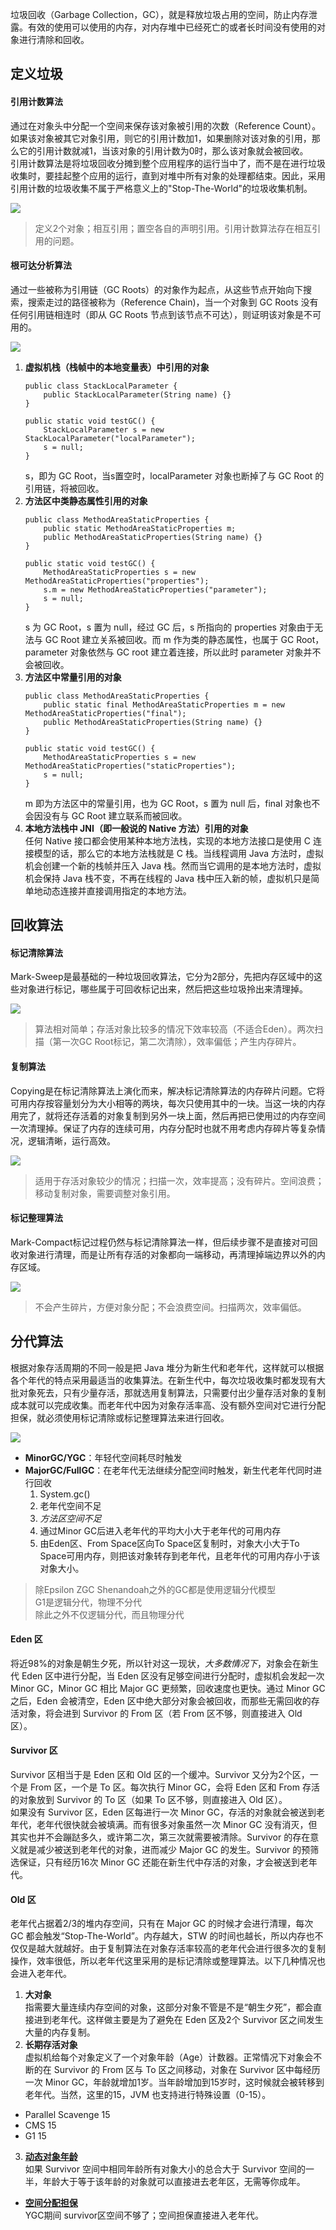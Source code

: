 垃圾回收（Garbage Collection，GC），就是释放垃圾占用的空间，防止内存泄露。有效的使用可以使用的内存，对内存堆中已经死亡的或者长时间没有使用的对象进行清除和回收。

## 定义垃圾
#### 引用计数算法
通过在对象头中分配一个空间来保存该对象被引用的次数（Reference Count）。如果该对象被其它对象引用，则它的引用计数加1，如果删除对该对象的引用，那么它的引用计数就减1，当该对象的引用计数为0时，那么该对象就会被回收。  
引用计数算法是将垃圾回收分摊到整个应用程序的运行当中了，而不是在进行垃圾收集时，要挂起整个应用的运行，直到对堆中所有对象的处理都结束。因此，采用引用计数的垃圾收集不属于严格意义上的"Stop-The-World"的垃圾收集机制。

![](img/相互引用.png)
> 定义2个对象；相互引用；置空各自的声明引用。引用计数算法存在相互引用的问题。

#### 根可达分析算法
通过一些被称为引用链（GC Roots）的对象作为起点，从这些节点开始向下搜索，搜索走过的路径被称为（Reference Chain)，当一个对象到 GC Roots 没有任何引用链相连时（即从 GC Roots 节点到该节点不可达），则证明该对象是不可用的。

![](img/可达性分析.png)

1. **虚拟机栈（栈帧中的本地变量表）中引用的对象**
    ```
    public class StackLocalParameter {
        public StackLocalParameter(String name) {}
    }
    
    public static void testGC() {
        StackLocalParameter s = new StackLocalParameter("localParameter");
        s = null;
    }
    ```
    s，即为 GC Root，当s置空时，localParameter 对象也断掉了与 GC Root 的引用链，将被回收。
2. **方法区中类静态属性引用的对象**
    ```
    public class MethodAreaStaticProperties {
        public static MethodAreaStaticProperties m;
        public MethodAreaStaticProperties(String name) {}
    }
    
    public static void testGC() {
        MethodAreaStaticProperties s = new MethodAreaStaticProperties("properties");
        s.m = new MethodAreaStaticProperties("parameter");
        s = null;
    }
    ```
    s 为 GC Root，s 置为 null，经过 GC 后，s 所指向的 properties 对象由于无法与 GC Root 建立关系被回收。而 m 作为类的静态属性，也属于 GC Root，parameter 对象依然与 GC root 建立着连接，所以此时 parameter 对象并不会被回收。
3. **方法区中常量引用的对象**
    ```
    public class MethodAreaStaticProperties {
        public static final MethodAreaStaticProperties m = new MethodAreaStaticProperties("final");
        public MethodAreaStaticProperties(String name) {}
    }
    
    public static void testGC() {
        MethodAreaStaticProperties s = new MethodAreaStaticProperties("staticProperties");
        s = null;
    }
    ```
    m 即为方法区中的常量引用，也为 GC Root，s 置为 null 后，final 对象也不会因没有与 GC Root 建立联系而被回收。
4. **本地方法栈中 JNI（即一般说的 Native 方法）引用的对象**  
任何 Native 接口都会使用某种本地方法栈，实现的本地方法接口是使用 C 连接模型的话，那么它的本地方法栈就是 C 栈。当线程调用 Java 方法时，虚拟机会创建一个新的栈帧并压入 Java 栈。然而当它调用的是本地方法时，虚拟机会保持 Java 栈不变，不再在线程的 Java 栈中压入新的帧，虚拟机只是简单地动态连接并直接调用指定的本地方法。

## 回收算法
#### 标记清除算法
Mark-Sweep是最基础的一种垃圾回收算法，它分为2部分，先把内存区域中的这些对象进行标记，哪些属于可回收标记出来，然后把这些垃圾拎出来清理掉。

![](img/标记清除算法.png)

> 算法相对简单；存活对象比较多的情况下效率较高（不适合Eden）。两次扫描（第一次GC Root标记，第二次清除），效率偏低；产生内存碎片。

#### 复制算法
Copying是在标记清除算法上演化而来，解决标记清除算法的内存碎片问题。它将可用内存按容量划分为大小相等的两块，每次只使用其中的一块。当这一块的内存用完了，就将还存活着的对象复制到另外一块上面，然后再把已使用过的内存空间一次清理掉。保证了内存的连续可用，内存分配时也就不用考虑内存碎片等复杂情况，逻辑清晰，运行高效。

![](img/复制算法.png)
> 适用于存活对象较少的情况；扫描一次，效率提高；没有碎片。空间浪费；移动复制对象，需要调整对象引用。

#### 标记整理算法
Mark-Compact标记过程仍然与标记清除算法一样，但后续步骤不是直接对可回收对象进行清理，而是让所有存活的对象都向一端移动，再清理掉端边界以外的内存区域。

![](img/标记整理算法.png)
> 不会产生碎片，方便对象分配；不会浪费空间。扫描两次，效率偏低。

## 分代算法
根据对象存活周期的不同一般是把 Java 堆分为新生代和老年代，这样就可以根据各个年代的特点采用最适当的收集算法。在新生代中，每次垃圾收集时都发现有大批对象死去，只有少量存活，那就选用复制算法，只需要付出少量存活对象的复制成本就可以完成收集。而老年代中因为对象存活率高、没有额外空间对它进行分配担保，就必须使用标记清除或标记整理算法来进行回收。

![](img/分代算法.png)

- **MinorGC/YGC**：年轻代空间耗尽时触发
- **MajorGC/FullGC**：在老年代无法继续分配空间时触发，新生代老年代同时进行回收
    1. System.gc()
    2. 老年代空间不足
    3. *方法区空间不足*
    4. 通过Minor GC后进入老年代的平均大小大于老年代的可用内存
    5. 由Eden区、From Space区向To Space区复制时，对象大小大于To Space可用内存，则把该对象转存到老年代，且老年代的可用内存小于该对象大小。

> 除Epsilon ZGC Shenandoah之外的GC都是使用逻辑分代模型  
> G1是逻辑分代，物理不分代  
> 除此之外不仅逻辑分代，而且物理分代

#### Eden 区
将近98%的对象是朝生夕死，所以针对这一现状，*大多数情况下*，对象会在新生代 Eden 区中进行分配，当 Eden 区没有足够空间进行分配时，虚拟机会发起一次 Minor GC，Minor GC 相比 Major GC 更频繁，回收速度也更快。通过 Minor GC 之后，Eden 会被清空，Eden 区中绝大部分对象会被回收，而那些无需回收的存活对象，将会进到 Survivor 的 From 区（若 From 区不够，则直接进入 Old 区）。
#### Survivor 区
Survivor 区相当于是 Eden 区和 Old 区的一个缓冲。Survivor 又分为2个区，一个是 From 区，一个是 To 区。每次执行 Minor GC，会将 Eden 区和 From 存活的对象放到 Survivor 的 To 区（如果 To 区不够，则直接进入 Old 区）。  
如果没有 Survivor 区，Eden 区每进行一次 Minor GC，存活的对象就会被送到老年代，老年代很快就会被填满。而有很多对象虽然一次 Minor GC 没有消灭，但其实也并不会蹦跶多久，或许第二次，第三次就需要被清除。Survivor 的存在意义就是减少被送到老年代的对象，进而减少 Major GC 的发生。Survivor 的预筛选保证，只有经历16次 Minor GC 还能在新生代中存活的对象，才会被送到老年代。
#### Old 区
老年代占据着2/3的堆内存空间，只有在 Major GC 的时候才会进行清理，每次 GC 都会触发“Stop-The-World”。内存越大，STW 的时间也越长，所以内存也不仅仅是越大就越好。由于复制算法在对象存活率较高的老年代会进行很多次的复制操作，效率很低，所以老年代这里采用的是标记清除或整理算法。以下几种情况也会进入老年代。
1. **大对象**  
指需要大量连续内存空间的对象，这部分对象不管是不是“朝生夕死”，都会直接进到老年代。这样做主要是为了避免在 Eden 区及2个 Survivor 区之间发生大量的内存复制。
2. **长期存活对象**  
虚拟机给每个对象定义了一个对象年龄（Age）计数器。正常情况下对象会不断的在 Survivor 的 From 区与 To 区之间移动，对象在 Survivor 区中每经历一次 Minor GC，年龄就增加1岁。当年龄增加到15岁时，这时候就会被转移到老年代。当然，这里的15，JVM 也支持进行特殊设置（0-15）。
- Parallel Scavenge 15
- CMS 15
- G1 15
3. [**动态对象年龄**](https://www.jianshu.com/p/989d3b06a49d)  
如果 Survivor 空间中相同年龄所有对象大小的总合大于 Survivor 空间的一半，年龄大于等于该年龄的对象就可以直接进去老年区，无需等你成年。
- [**空间分配担保**](https://cloud.tencent.com/developer/article/1082730)  
YGC期间 survivor区空间不够了；空间担保直接进入老年代。
